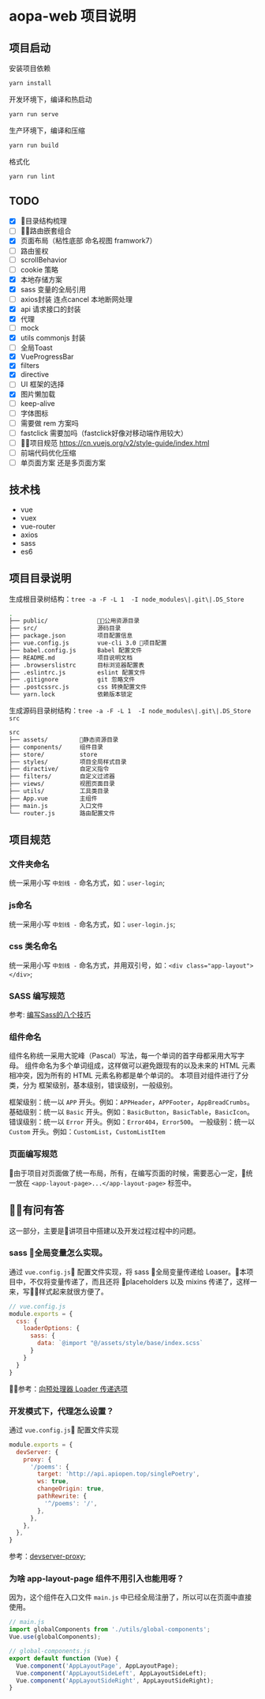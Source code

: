 # aopa-web 项目说明

## 项目启动

安装项目依赖

```sh
yarn install
```

开发环境下，编译和热启动

```sh
yarn run serve
```

生产环境下，编译和压缩

```sh
yarn run build
```

格式化

```sh
yarn run lint
```

## TODO

- [x] 目录结构梳理
- [ ] 路由嵌套组合
- [x] 页面布局（粘性底部 命名视图 framwork7）
- [ ] 路由鉴权
- [ ] scrollBehavior
- [ ] cookie 策略
- [x] 本地存储方案
- [x] sass 变量的全局引用
- [ ] axios封装 连点cancel 本地断网处理
- [x] api 请求接口的封装
- [x] 代理
- [ ] mock
- [x] utils commonjs 封装
- [ ] 全局Toast
- [x] VueProgressBar
- [x] filters
- [x] directive
- [ ] UI 框架的选择
- [x] 图片懒加载
- [ ] keep-alive
- [ ] 字体图标
- [ ] 需要做 rem 方案吗
- [ ] fastclick 需要加吗（fastclick好像对移动端作用较大）
- [ ] 项目规范 https://cn.vuejs.org/v2/style-guide/index.html
- [ ] 前端代码优化压缩
- [ ] 单页面方案 还是多页面方案

## 技术栈

- vue
- vuex
- vue-router
- axios
- sass
- es6

## 项目目录说明

生成根目录树结构：`tree -a -F -L 1  -I node_modules\|.git\|.DS_Store`

```sh
.
├── public/              公用资源目录
├── src/                 源码目录
├── package.json         项目配置信息
├── vue.config.js        vue-cli 3.0 项目配置
├── babel.config.js      Babel 配置文件
├── README.md            项目说明文档
├── .browserslistrc      目标浏览器配置表
├── .eslintrc.js         eslint 配置文件
├── .gitignore           git 忽略文件
├── .postcssrc.js        css 转换配置文件
└── yarn.lock            依赖版本锁定
```

生成源码目录树结构：`tree -a -F -L 1  -I node_modules\|.git\|.DS_Store src`

```sh
src
├── assets/         静态资源目录
├── components/     组件目录
├── store/          store
├── styles/         项目全局样式目录
├── diractive/      自定义指令
├── filters/        自定义过滤器
├── views/          视图页面目录
├── utils/          工具类目录
├── App.vue         主组件
├── main.js         入口文件
└── router.js       路由配置文件
```

## 项目规范

### 文件夹命名

统一采用小写 `中划线 -` 命名方式，如：`user-login`;

### js命名

统一采用小写 `中划线 -` 命名方式，如：`user-login.js`;

### css 类名命名

统一采用小写 `中划线 -` 命名方式，并用双引号，如：`<div class="app-layout"></div>`;

### SASS 编写规范

参考: [编写Sass的八个技巧](https://www.sass.hk/skill/sass91.html)

### 组件命名

组件名称统一采用大驼峰（Pascal）写法，每一个单词的首字母都采用大写字母。
组件命名为多个单词组成，这样做可以避免跟现有的以及未来的 HTML 元素相冲突，因为所有的 HTML 元素名称都是单个单词的。
本项目对组件进行了分类，分为 框架级别，基本级别，错误级别，一般级别。

框架级别：统一以 `APP` 开头。例如：`APPHeader`，`APPFooter`，`AppBreadCrumbs`。
基础级别：统一以 `Basic` 开头。例如：`BasicButton`，`BasicTable`，`BasicIcon`。
错误级别：统一以 `Error` 开头。例如：`Error404`，`Error500`。
一般级别：统一以 `Custom` 开头。例如：`CustomList`，`CustomListItem`

### 页面编写规范

由于项目对页面做了统一布局，所有，在编写页面的时候，需要恶心一定，统一放在 `<app-layout-page>...</app-layout-page>` 标签中。

## 有问有答

这一部分，主要是讲项目中搭建以及开发过程过程中的问题。

### sass 全局变量怎么实现。

通过 `vue.config.js` 配置文件实现，将 sass 全局变量传递给 Loaser。本项目中，不仅将变量传递了，而且还将 placeholders 以及 mixins 传递了，这样一来，写样式起来就很方便了。

```js
// vue.config.js
module.exports = {
  css: {
    loaderOptions: {
      sass: {
        data: `@import "@/assets/style/base/index.scss`
      }
    }
  }
}
```

参考：[向预处理器 Loader 传递选项](https://cli.vuejs.org/zh/guide/css.html#%E5%90%91%E9%A2%84%E5%A4%84%E7%90%86%E5%99%A8-loader-%E4%BC%A0%E9%80%92%E9%80%89%E9%A1%B9)


### 开发模式下，代理怎么设置？

通过 `vue.config.js` 配置文件实现

```js
module.exports = {
  devServer: {
    proxy: {
      '/poems': {
        target: 'http://api.apiopen.top/singlePoetry',
        ws: true,
        changeOrigin: true,
        pathRewrite: {
          '^/poems': '/',
        },
      },
    },
  },
}
```

参考：[devserver-proxy](https://cli.vuejs.org/zh/config/#devserver-proxy);

### 为啥 app-layout-page 组件不用引入也能用呀？

因为，这个组件在入口文件 `main.js` 中已经全局注册了，所以可以在页面中直接使用。

```js
// main.js
import globalComponents from './utils/global-components';
Vue.use(globalComponents);

// global-components.js
export default function (Vue) {
  Vue.component('AppLayoutPage', AppLayoutPage);
  Vue.component('AppLayoutSideLeft', AppLayoutSideLeft);
  Vue.component('AppLayoutSideRight', AppLayoutSideRight);
}
```
